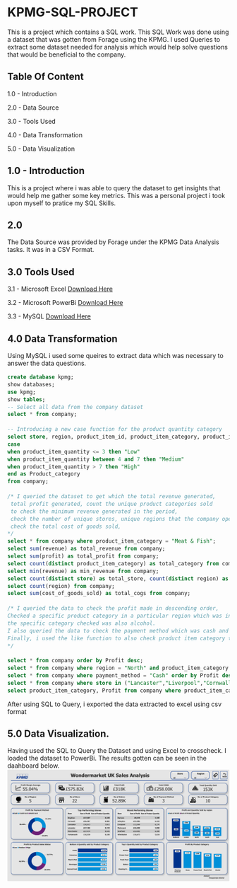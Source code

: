 # KPMG-SQL-PROJECT
This is a project which contains a SQL work. This SQL Work was done using a dataset that was gotten from Forage using the KPMG. I used Queries to extract some dataset needed for analysis which would help solve questions that would be beneficial to the company. 

## Table Of Content
1.0 - Introduction

2.0 - Data Source

3.0 - Tools Used

4.0 - Data Transformation

5.0 - Data Visualization

## 1.0 - Introduction
This is a project where i was able to query the dataset to get insights that would help me gather some key metrics. This was a personal project i took upon myself to pratice my SQL Skills. 

## 2.0 
The Data Source was provided by Forage under the KPMG Data Analysis tasks. It was in a CSV Format. 

## 3.0 Tools Used
3.1 - Microsoft Excel [Download Here](www.microsoft.com)

3.2 - Microsoft PowerBi [Download Here](https;//app.powerbi.com/)

3.3 - MySQL [Download Here](https://www.mysql.com/)

## 4.0 Data Transformation
Using MySQL i used some queires to extract data which was necessary to answer the data questions. 

```sql
create database kpmg;
show databases;
use kpmg;
show tables;
-- Select all data from the company dataset
select * from company;

-- Introducing a new case function for the product quantity category
select store, region, product_item_id, product_item_category, product_item_quantity, product_item_price, revenue, cost_of_goods_sold, payment_method, Profit,
case
when product_item_quantity <= 3 then "Low"
when product_item_quantity between 4 and 7 then "Medium" 
when product_item_quantity > 7 then "High"
end as Product_category
from company;

/* I queried the dataset to get which the total revenue generated,
 total profit generated, count the unique product categories sold
 to check the minimum revenue generated in the period,
 check the number of unique stores, unique regions that the company operated in,
 check the total cost of goods sold,
*/
select * from company where product_item_category = "Meat & Fish";
select sum(revenue) as total_revenue from company;
select sum(profit) as total_profit from company;
select count(distinct product_item_category) as total_category from company;
select min(revenue) as min_revenue from company;
select count(distinct store) as total_store, count(distinct region) as total_region, count(distinct product_item_category) as total_category from company;
select count(region) from company;
select sum(cost_of_goods_sold) as total_cogs from company;

/* I queried the data to check the profit made in descending order,
Checked a specific product category in a particular region which was in the north region,
the specific category checked was also alcohol. 
I also queried the data to check the payment method which was cash and also did an order by using Profit Descending. 
Finally, i used the like function to also check product item category that had C in it.
*/

select * from company order by Profit desc;
select * from company where region = "North" and product_item_category = "Alcohol";
select * from company where payment_method = "Cash" order by Profit desc;
select * from company where store in ("Lancaster","Liverpool","Cornwall") order by revenue desc;
select product_item_category, Profit from company where product_item_category like "%C%"; 
```
After using SQL to Query, i exported the data extracted to excel using csv format

## 5.0 Data Visualization.
Having used the SQL to Query the Dataset and using Excel to crosscheck. I loaded the dataset to PowerBi. The results gotten can be seen in the daahboard below.
![](KPMG.PNG)
